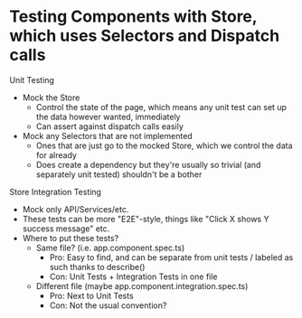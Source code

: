 # Testing Components with Store, which uses Selectors and Dispatch calls

Unit Testing
- Mock the Store
    - Control the state of the page, which means any unit test can set up the data however wanted, immediately
    - Can assert against dispatch calls easily
- Mock any Selectors that are not implemented
    - Ones that are just go to the mocked Store, which we control the data for already
    - Does create a dependency but they're usually so trivial (and separately unit tested) shouldn't be a bother
    
Store Integration Testing
- Mock only API/Services/etc.
- These tests can be more "E2E"-style, things like "Click X shows Y success message" etc.
- Where to put these tests?
    - Same file? (i.e. app.component.spec.ts)
        - Pro: Easy to find, and can be separate from unit tests / labeled as such thanks to describe()
        - Con: Unit Tests + Integration Tests in one file
    - Different file (maybe app.component.integration.spec.ts)
        - Pro: Next to Unit Tests
        - Con: Not the usual convention?
